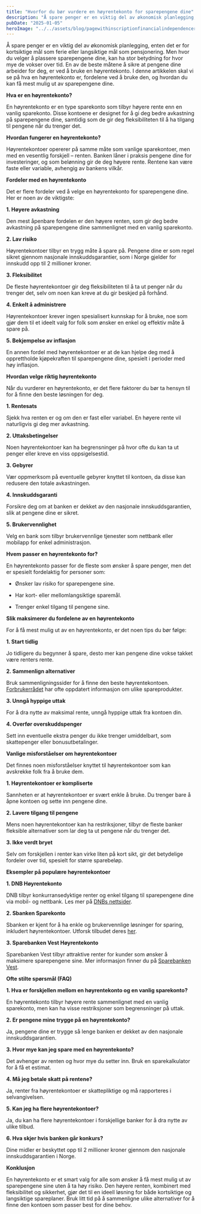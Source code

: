 ```yaml
---
title: "Hvorfor du bør vurdere en høyrentekonto for sparepengene dine"
description: "Å spare penger er en viktig del av økonomisk planlegging, enten det er for kortsiktige mål som ferie eller langsiktige mål som pensjonering. Men hvor du velger å plassere sparepengene dine, kan ha stor betydning for hvor mye de vokser over tid. En av de beste måtene å sikre at pengene dine arbeider for deg, &#8230; Read more"
pubDate: "2025-01-05"
heroImage: "../../assets/blog/pagewithinscriptionfinancialindependenceretireearl.jpg"
---
```


Å spare penger er en viktig del av økonomisk planlegging, enten det er for kortsiktige mål som ferie eller langsiktige mål som pensjonering. Men hvor du velger å plassere sparepengene dine, kan ha stor betydning for hvor mye de vokser over tid. En av de beste måtene å sikre at pengene dine arbeider for deg, er ved å bruke en høyrentekonto. I denne artikkelen skal vi se på hva en høyrentekonto er, fordelene ved å bruke den, og hvordan du kan få mest mulig ut av sparepengene dine.

**Hva er en høyrentekonto?**

En høyrentekonto er en type sparekonto som tilbyr høyere rente enn en vanlig sparekonto. Disse kontoene er designet for å gi deg bedre avkastning på sparepengene dine, samtidig som de gir deg fleksibiliteten til å ha tilgang til pengene når du trenger det.

**Hvordan fungerer en høyrentekonto?**

Høyrentekontoer opererer på samme måte som vanlige sparekontoer, men med en vesentlig forskjell – renten. Banken låner i praksis pengene dine for investeringer, og som belønning gir de deg høyere rente. Rentene kan være faste eller variable, avhengig av bankens vilkår.

**Fordeler med en høyrentekonto**

Det er flere fordeler ved å velge en høyrentekonto for sparepengene dine. Her er noen av de viktigste:

**1. Høyere avkastning**

Den mest åpenbare fordelen er den høyere renten, som gir deg bedre avkastning på sparepengene dine sammenlignet med en vanlig sparekonto.

**2. Lav risiko**

Høyrentekontoer tilbyr en trygg måte å spare på. Pengene dine er som regel sikret gjennom nasjonale innskuddsgarantier, som i Norge gjelder for innskudd opp til 2 millioner kroner.

**3. Fleksibilitet**

De fleste høyrentekontoer gir deg fleksibiliteten til å ta ut penger når du trenger det, selv om noen kan kreve at du gir beskjed på forhånd.

**4. Enkelt å administrere**

Høyrentekontoer krever ingen spesialisert kunnskap for å bruke, noe som gjør dem til et ideelt valg for folk som ønsker en enkel og effektiv måte å spare på.

**5. Bekjempelse av inflasjon**

En annen fordel med høyrentekontoer er at de kan hjelpe deg med å opprettholde kjøpekraften til sparepengene dine, spesielt i perioder med høy inflasjon.

**Hvordan velge riktig høyrentekonto**

Når du vurderer en høyrentekonto, er det flere faktorer du bør ta hensyn til for å finne den beste løsningen for deg.

**1. Rentesats**

Sjekk hva renten er og om den er fast eller variabel. En høyere rente vil naturligvis gi deg mer avkastning.

**2. Uttaksbetingelser**

Noen høyrentekontoer kan ha begrensninger på hvor ofte du kan ta ut penger eller kreve en viss oppsigelsestid.

**3. Gebyrer**

Vær oppmerksom på eventuelle gebyrer knyttet til kontoen, da disse kan redusere den totale avkastningen.

**4. Innskuddsgaranti**

Forsikre deg om at banken er dekket av den nasjonale innskuddsgarantien, slik at pengene dine er sikret.

**5. Brukervennlighet**

Velg en bank som tilbyr brukervennlige tjenester som nettbank eller mobilapp for enkel administrasjon.

**Hvem passer en høyrentekonto for?**

En høyrentekonto passer for de fleste som ønsker å spare penger, men det er spesielt fordelaktig for personer som:

- Ønsker lav risiko for sparepengene sine.

- Har kort- eller mellomlangsiktige sparemål.

- Trenger enkel tilgang til pengene sine.

**Slik maksimerer du fordelene av en høyrentekonto**

For å få mest mulig ut av en høyrentekonto, er det noen tips du bør følge:

**1. Start tidlig**

Jo tidligere du begynner å spare, desto mer kan pengene dine vokse takket være renters rente.

**2. Sammenlign alternativer**

Bruk sammenligningssider for å finne den beste høyrentekontoen. [Forbrukerrådet](https://www.forbrukerradet.no/) har ofte oppdatert informasjon om ulike spareprodukter.

**3. Unngå hyppige uttak**

For å dra nytte av maksimal rente, unngå hyppige uttak fra kontoen din.

**4. Overfør overskuddspenger**

Sett inn eventuelle ekstra penger du ikke trenger umiddelbart, som skattepenger eller bonusutbetalinger.

**Vanlige misforståelser om høyrentekontoer**

Det finnes noen misforståelser knyttet til høyrentekontoer som kan avskrekke folk fra å bruke dem.

**1. Høyrentekontoer er kompliserte**

Sannheten er at høyrentekontoer er svært enkle å bruke. Du trenger bare å åpne kontoen og sette inn pengene dine.

**2. Lavere tilgang til pengene**

Mens noen høyrentekontoer kan ha restriksjoner, tilbyr de fleste banker fleksible alternativer som lar deg ta ut pengene når du trenger det.

**3. Ikke verdt bryet**

Selv om forskjellen i renter kan virke liten på kort sikt, gir det betydelige fordeler over tid, spesielt for større sparebeløp.

**Eksempler på populære høyrentekontoer**

**1. DNB Høyrentekonto**

DNB tilbyr konkurransedyktige renter og enkel tilgang til sparepengene dine via mobil- og nettbank. Les mer på [DNBs nettsider](https://www.dnb.no/).

**2. Sbanken Sparekonto**

Sbanken er kjent for å ha enkle og brukervennlige løsninger for sparing, inkludert høyrentekontoer. Utforsk tilbudet deres [her](https://www.sbanken.no/).

**3. Sparebanken Vest Høyrentekonto**

Sparebanken Vest tilbyr attraktive renter for kunder som ønsker å maksimere sparepengene sine. Mer informasjon finner du på [Sparebanken Vest](https://www.spv.no/).

**Ofte stilte spørsmål (FAQ)**

**1. Hva er forskjellen mellom en høyrentekonto og en vanlig sparekonto?**

En høyrentekonto tilbyr høyere rente sammenlignet med en vanlig sparekonto, men kan ha visse restriksjoner som begrensninger på uttak.

**2. Er pengene mine trygge på en høyrentekonto?**

Ja, pengene dine er trygge så lenge banken er dekket av den nasjonale innskuddsgarantien.

**3. Hvor mye kan jeg spare med en høyrentekonto?**

Det avhenger av renten og hvor mye du setter inn. Bruk en sparekalkulator for å få et estimat.

**4. Må jeg betale skatt på rentene?**

Ja, renter fra høyrentekontoer er skattepliktige og må rapporteres i selvangivelsen.

**5. Kan jeg ha flere høyrentekontoer?**

Ja, du kan ha flere høyrentekontoer i forskjellige banker for å dra nytte av ulike tilbud.

**6. Hva skjer hvis banken går konkurs?**

Dine midler er beskyttet opp til 2 millioner kroner gjennom den nasjonale innskuddsgarantien i Norge.

**Konklusjon**

En høyrentekonto er et smart valg for alle som ønsker å få mest mulig ut av sparepengene sine uten å ta høy risiko. Den høyere renten, kombinert med fleksibilitet og sikkerhet, gjør det til en ideell løsning for både kortsiktige og langsiktige spareplaner. Bruk litt tid på å sammenligne ulike alternativer for å finne den kontoen som passer best for dine behov.